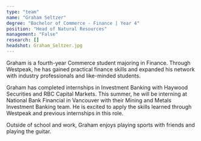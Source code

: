 ```yaml
---
type: "team"
name: "Graham Seltzer"
degree: "Bachelor of Commerce - Finance | Year 4"
position: "Head of Natural Resources"
management: "False"
research: []
headshot: Graham_Seltzer.jpg
---
```


Graham is a fourth-year Commerce student majoring in Finance. Through Westpeak, he has gained practical finance skills and expanded his network with industry professionals and like-minded students.

Graham has completed internships in Investment Banking with Haywood Securities and RBC Capital Markets. This summer, he will be interning at National Bank Financial in Vancouver with their Mining and Metals Investment Banking team. He is excited to apply the skills learned through Westpeak and previous internships in this role. 

Outside of school and work, Graham enjoys playing sports with friends and playing the guitar.  

